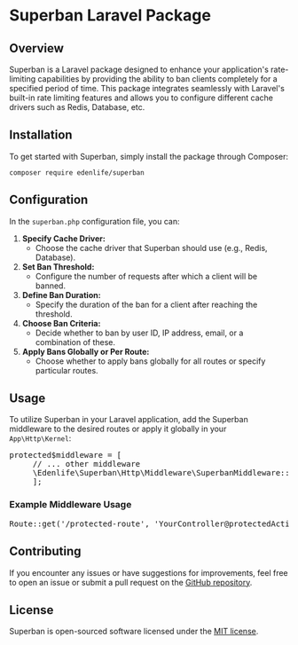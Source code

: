 # Superban Laravel Package

## Overview

Superban is a Laravel package designed to enhance your application's rate-limiting capabilities by providing the ability to ban clients completely for a specified period of time. This package integrates seamlessly with Laravel's built-in rate limiting features and allows you to configure different cache drivers such as Redis, Database, etc.

## Installation

To get started with Superban, simply install the package through Composer:

<pre><div class="bg-black rounded-md"><div class="p-4 overflow-y-auto"><code class="!whitespace-pre hljs language-bash">composer require edenlife/superban
</code></div></div></pre>

## Configuration

In the `superban.php` configuration file, you can:

1. **Specify Cache Driver:**
   * Choose the cache driver that Superban should use (e.g., Redis, Database).
2. **Set Ban Threshold:**
   * Configure the number of requests after which a client will be banned.
3. **Define Ban Duration:**
   * Specify the duration of the ban for a client after reaching the threshold.
4. **Choose Ban Criteria:**
   * Decide whether to ban by user ID, IP address, email, or a combination of these.
5. **Apply Bans Globally or Per Route:**
   * Choose whether to apply bans globally for all routes or specify particular routes.

## Usage

To utilize Superban in your Laravel application, add the Superban middleware to the desired routes or apply it globally in your `App\Http\Kernel`:

<pre>protected$middleware = [
     // ... other middleware
     \Edenlife\Superban\Http\Middleware\SuperbanMiddleware::class,
     ];</pre>

### Example Middleware Usage

<pre>Route::get('/protected-route', 'YourController@protectedAction')->middleware('superban');
</pre>

## Contributing

If you encounter any issues or have suggestions for improvements, feel free to open an issue or submit a pull request on the [GitHub repository](https://github.com/Antonyodu/superban).

## License

Superban is open-sourced software licensed under the [MIT license](https://chat.openai.com/c/LICENSE.md).

